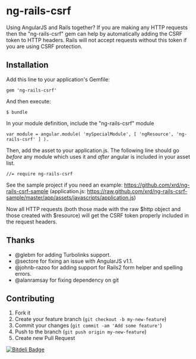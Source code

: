 # ng-rails-csrf

Using AngularJS and Rails together? If you are making any HTTP requests then the "ng-rails-csrf" gem can help by automatically adding the CSRF token to HTTP headers. Rails will not accept requests without this token if you are using CSRF protection.

## Installation

Add this line to your application's Gemfile:

    gem 'ng-rails-csrf'

And then execute:

    $ bundle

In your module definition, include the "ng-rails-csrf" module

    var module = angular.module( 'mySpecialModule', [ 'ngResource', 'ng-rails-csrf' ] ).

Then, add the asset to your application.js. The following line should go *before* any module which uses it and *after* angular is included in your asset list. 

    //= require ng-rails-csrf

See the sample project if you need an example: https://github.com/xrd/ng-rails-csrf-sample (application.js: https://raw.github.com/xrd/ng-rails-csrf-sample/master/app/assets/javascripts/application.js)

Now all HTTP requests (both those made with the raw $http object and those created with $resource) will get the CSRF token properly included in the request headers.

## Thanks

* @glebm for adding Turbolinks support. 
* @sectore for fixing an issue with AngularJS v1.1. 
* @johnb-razoo for adding support for Rails2 form helper and spelling errors.
* @alanramsay for fixing dependency on git

## Contributing

1. Fork it
2. Create your feature branch (`git checkout -b my-new-feature`)
3. Commit your changes (`git commit -am 'Add some feature'`)
4. Push to the branch (`git push origin my-new-feature`)
5. Create new Pull Request

[![Bitdeli Badge](https://d2weczhvl823v0.cloudfront.net/xrd/ng-rails-csrf/trend.png)](https://bitdeli.com/free "Bitdeli Badge")
